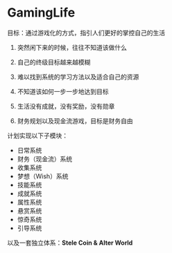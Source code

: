 # GamingLife

目标：通过游戏化的方式，指引人们更好的掌控自己的生活

1. 突然闲下来的时候，往往不知道该做什么

2. 自己的终级目标越来越模糊

3. 难以找到系统的学习方法以及适合自己的资源

4. 不知道该如何一步一步地达到目标

5. 生活没有成就，没有奖励，没有勋章

6. 财务规划以及现金流游戏，目标是财务自由

计划实现以下子模块：

+ 日常系统
+ 财务（现金流）系统
+ 收集系统
+ 梦想（Wish）系统
+ 技能系统
+ 成就系统
+ 属性系统
+ 悬赏系统
+ 惊奇系统
+ 引导系统

以及一套独立体系：**Stele Coin & Alter World**

